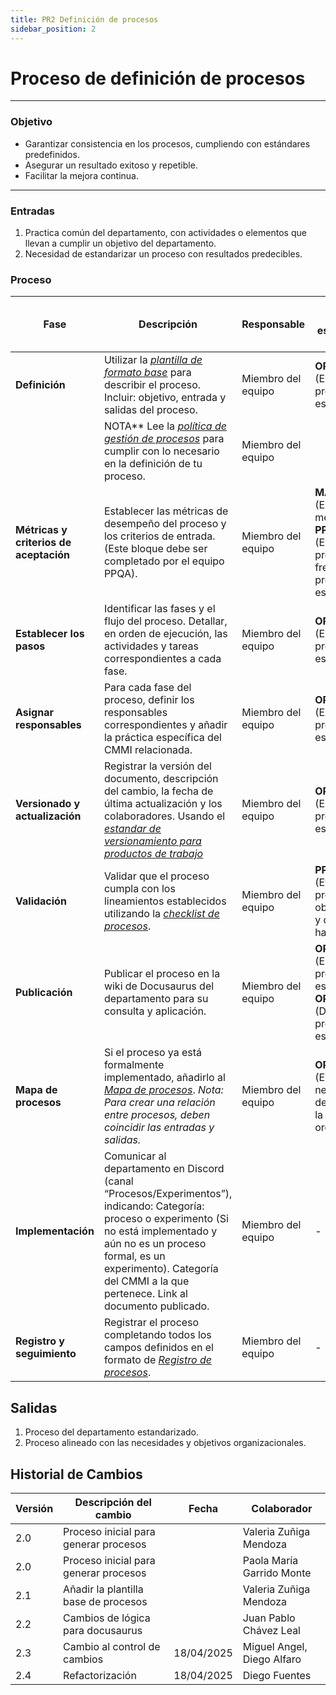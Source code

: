 ```yaml
---
title: PR2 Definición de procesos
sidebar_position: 2
---
```


# Proceso de definición de procesos

---

### Objetivo

- Garantizar consistencia en los procesos, cumpliendo con estándares predefinidos.
- Asegurar un resultado exitoso y repetible.
- Facilitar la mejora continua.

---

### Entradas

1. Practica común del departamento, con actividades o elementos que llevan a cumplir un objetivo del departamento.
2. Necesidad de estandarizar un proceso con resultados predecibles.

### Proceso

| Fase                                   | Descripción                                                                                                                                                                                                                                                       | Responsable        | Meta y práctica específica del CMMI                                                                                        |
| -------------------------------------- | ----------------------------------------------------------------------------------------------------------------------------------------------------------------------------------------------------------------------------------------------------------------- | ------------------ | -------------------------------------------------------------------------------------------------------------------------- |
| **Definición**                         | Utilizar la <u>_[plantilla de formato base](/docs/recursos/plantilla-procesos)_</u> para describir el proceso. Incluir: objetivo, entrada y salidas del proceso.                                                                                                  | Miembro del equipo | **OPD, SP 1.1** (Establecer los procesos estándar)                                                                         |
|                        | NOTA** Lee la <u>_[política de gestión de procesos](https://codeandco-wiki.netlify.app/docs/politicas/gestion-proceso)_</u> para cumplir con lo necesario en la definición de tu proceso.                                                                                               | Miembro del equipo |                                                                          |
| **Métricas y criterios de aceptación** | Establecer las métricas de desempeño del proceso y los criterios de entrada. (Este bloque debe ser completado por el equipo PPQA).                                                                                                                                | Miembro del equipo | **MA, SP 1.2** (Especificar las medidas), **PPQA, SP 1.1** (Evaluar los procesos frente a los procedimientos establecidos) |
| **Establecer los pasos**               | Identificar las fases y el flujo del proceso. Detallar, en orden de ejecución, las actividades y tareas correspondientes a cada fase.                                                                                                                             | Miembro del equipo | **OPD, SP 1.1** (Establecer los procesos estándar)                                                                         |
| **Asignar responsables**               | Para cada fase del proceso, definir los responsables correspondientes y añadir la práctica específica del CMMI relacionada.                                                                                                                                       | Miembro del equipo | **OPD, SP 1.1** (Establecer los procesos estándar)                                                                         |
| **Versionado y actualización**         | Registrar la versión del documento, descripción del cambio, la fecha de última actualización y los colaboradores. Usando el <u>_[estandar de versionamiento para productos de trabajo](/docs/standards/versionamiento-productos-trabajo)_</u>               | Miembro del equipo | **OPD, SP 1.1** (Establecer los procesos estándar)                                                                         |
| **Validación**                         | Validar que el proceso cumpla con los lineamientos establecidos utilizando la <u>_[checklist de procesos](https://docs.google.com/document/d/1liN92VIwwWS9bq-obzOMFH6qC1ZKm_KUy4ci9LhZJOQ/edit?usp=drive_link)_</u>.  | Miembro del equipo | **PPQA, SP 1.2** (Evaluar productos objetivamente y documentar hallazgos)                                                  |
| **Publicación**                        | Publicar el proceso en la wiki de Docusaurus del departamento para su consulta y aplicación.   | Miembro del equipo | **OPD, SP 1.1** (Establecer los procesos estándar), **OPF, SP 3.2** (Desplegar los procesos estándar)                      |
| **Mapa de procesos** | Si el proceso ya está formalmente implementado, añadirlo al <u>_[Mapa de procesos](/docs/procesos/mapa-procesos)_</u>. _Nota: Para crear una relación entre procesos, deben coincidir las entradas y salidas._                                                       | Miembro del equipo | **OPF, SP 1.1** (Establecer las necesidades de proceso de la organización)                                                 |
| **Implementación**  | Comunicar al departamento en Discord (canal “Procesos/Experimentos”), indicando: Categoría: proceso o experimento (Si no está implementado y aún no es un proceso formal, es un experimento). Categoría del CMMI a la que pertenece. Link al documento publicado. | Miembro del equipo | -                                                                                                                          |
| **Registro y seguimiento**   | Registrar el proceso completando todos los campos definidos en el formato de <u>_[Registro de procesos](https://docs.google.com/spreadsheets/d/18SHmBFPBfMzNBGKS2MCTInfWZjIuCaOdzfeRAsxTqlY/edit?usp=sharing)_</u>.  | Miembro del equipo | - |

## Salidas

1. Proceso del departamento estandarizado.
2. Proceso alineado con las necesidades y objetivos organizacionales.

## Historial de Cambios

| Versión | Descripción del cambio                | Fecha    | Colaborador                |
| ------- | ------------------------------------- | -------- | -------------------------- |
| 2.0     | Proceso inicial para generar procesos |          | Valeria Zuñiga Mendoza     |
| 2.0     | Proceso inicial para generar procesos |          | Paola María Garrido Monte  |
| 2.1     | Añadir la plantilla base de procesos  |          | Valeria Zuñiga Mendoza     |
| 2.2     | Cambios de lógica para docusaurus     |          | Juan Pablo Chávez Leal     |
| 2.3     | Cambio al control de cambios          | 18/04/2025 | Miguel Angel, Diego Alfaro |
| 2.4     | Refactorización          | 18/04/2025 | Diego Fuentes |
